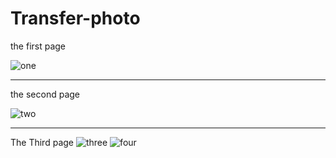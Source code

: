 # Transfer-photo


the first page

![one](https://github.com/Youhana-Gergis/Transfer-photo/assets/124525093/5039d0a5-723a-4afa-8ef7-837324636f5a)

***************************************************************************************

the second page

![two](https://github.com/Youhana-Gergis/Transfer-photo/assets/124525093/1131cf4d-cef9-4ae1-a021-61e5ad483bbf)

***************************************************************************************

The Third page
![three](https://github.com/Youhana-Gergis/Transfer-photo/assets/124525093/7e2314d9-33be-4029-91a8-aac9d95af0d3)
![four](https://github.com/Youhana-Gergis/Transfer-photo/assets/124525093/f91f5e28-4a43-490b-a3d3-51aa269d668f)
